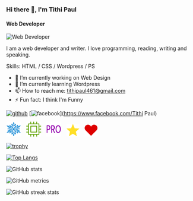 ### Hi there 👋, I'm Tithi Paul
#### Web Developer
![Web Developer](https://img.freepik.com/free-photo/laboratory-3d-glassware_23-2151560614.jpg?t=st=1717923116~exp=1717926716~hmac=0a8644ab2816300c024e935574e7782e47adb6c1d787b3e8cb5ac7149c7b773a&w=900)

I am a web developer and writer. I love programming, reading, writing and speaking.

Skills:  HTML / CSS / Wordpress / PS

- 🔭 I’m currently working on Web Design 
- 🌱 I’m currently learning Wordpress 
- 📫 How to reach me: tithipaul461@gmail.com 
- ⚡ Fun fact: I think I'm Funny 


[<img src='https://cdn.jsdelivr.net/npm/simple-icons@3.0.1/icons/github.svg' alt='github' height='40'>](https://github.com/Tithi195)  [<img src='https://cdn.jsdelivr.net/npm/simple-icons@3.0.1/icons/facebook.svg' alt='facebook' height='40'>](https://www.facebook.com/Tithi Paul)  

<a href='https://archiveprogram.github.com/'><img src='https://raw.githubusercontent.com/acervenky/animated-github-badges/master/assets/acbadge.gif' width='40' height='40'></a> <a href='https://docs.github.com/en/developers'><img src='https://raw.githubusercontent.com/acervenky/animated-github-badges/master/assets/devbadge.gif' width='40' height='40'></a> <a href='https://github.com/pricing'><img src='https://raw.githubusercontent.com/acervenky/animated-github-badges/master/assets/pro.gif' width='40' height='40'></a> <a href='https://stars.github.com/'><img src='https://raw.githubusercontent.com/acervenky/animated-github-badges/master/assets/starbadge.gif' width='35' height='35'></a> <a href='https://docs.github.com/en/github/supporting-the-open-source-community-with-github-sponsors'><img src='https://raw.githubusercontent.com/acervenky/animated-github-badges/master/assets/sponsorbadge.gif' width='35' height='35'></a> 

[![trophy](https://github-profile-trophy.vercel.app/?username=Tithi195)](https://github.com/ryo-ma/github-profile-trophy)

[![Top Langs](https://github-readme-stats.vercel.app/api/top-langs/?username=Tithi195)](https://github.com/anuraghazra/github-readme-stats)

![GitHub stats](https://github-readme-stats.vercel.app/api?username=Tithi195&show_icons=true)  

![GitHub metrics](https://metrics.lecoq.io/Tithi195)  

![GitHub streak stats](https://streak-stats.demolab.com/?user=Tithi195)  

